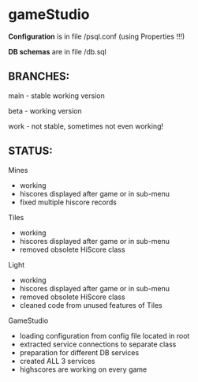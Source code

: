 # gameStudio


**Configuration** is in file /psql.conf (using Properties !!!)

**DB schemas** are in file /db.sql

BRANCHES:
---
main - stable working version

beta - working version

work - not stable, sometimes not even working!

STATUS:
---

Mines
- working
- hiscores displayed after game or in sub-menu
- fixed multiple hiscore records

Tiles
- working
- hiscores displayed after game or in sub-menu
- removed obsolete HiScore class

Light
- working
- hiscores displayed after game or in sub-menu
- removed obsolete HiScore class
- cleaned code from unused features of Tiles

GameStudio
- loading configuration from config file located in root
- extracted service connections to separate class
- preparation for different DB services
- created ALL 3 services
- highscores are working on every game



